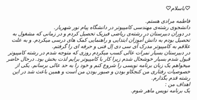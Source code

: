 <I DOCTYPE html>
<html dir="rtl" lang="fa">
<head>
<meta chaset="utf-8">
<title>صفحه‌ ے فارسے راست چین مے باشد</title>
</head>
<body>
<div dir="rlt">
♡باسلام♡
‌<br>
<br>
فاطمه مرادی هستم.
<br>
دانشجوی رشته‌ی مهندسی کامپیوتر در دانشگاه پیام نور شهریار.
<br>
در دوران دبیرستان در رشته‌ی ریاضی فیزیک تحصیل کردم و در زمانی که مشغول به تحصیل بودم به دانش آموزان ابتدایی و راهنمایی کمک های درسی میکردم.
 و به علت علاقم به کامپیوتر مدرک آی سی دی اِل فنی و حرفه ای را گرفتم.
‌<br>
در دبیرستان بسیار نمرات عالی کسب میکردم روزی که متوجه شدم در رشته کامپیوتر قبول شدم بسیار خوشحال شدم زیرا کار با کامپیوتر برایم لذت بخش بود.
درحال حاضر میخواهم یک زبان برنامه نویسی را شروع کنم و خود را به حد عالی برسانم.
یکی از خصوصیات رفتاری من کنجکاو بودن و صبور بودن من است و همین باعث شد در این رشته قدم بگذارم.
‌<br>
اهداف من‌ ‌: ‌
<br>
یک برنامه نویس ماهر شوم.
</div>
</body>
</html>
